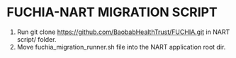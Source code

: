 # FUCHIA-NART MIGRATION SCRIPT

1. Run git clone https://github.com/BaobabHealthTrust/FUCHIA.git
   in NART script/ folder.
2. Move fuchia_migration_runner.sh file into the NART application 
   root dir.

